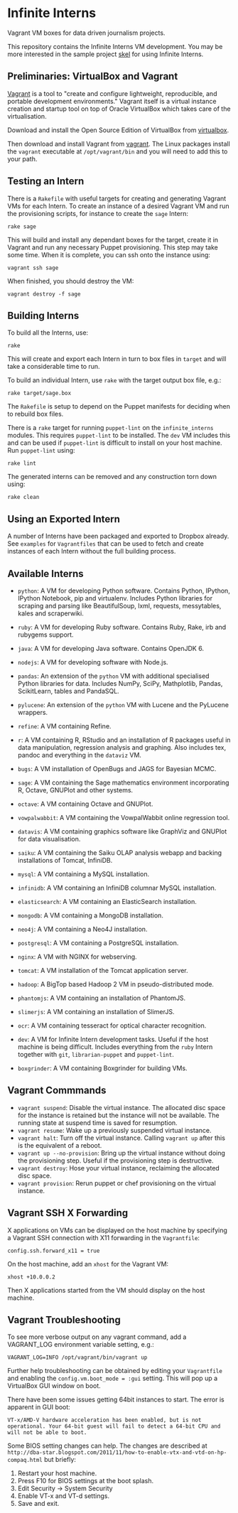 Infinite Interns
================
Vagrant VM boxes for data driven journalism projects.

This repository contains the Infinite Interns VM development. You may be more
interested in the sample project [skel] for using Infinite Interns.


Preliminaries: VirtualBox and Vagrant
-------------------------------------
[Vagrant][vagrant] is a tool to "create and configure lightweight, reproducible,
and portable development environments." Vagrant itself is a virtual instance
creation and startup tool on top of Oracle VirtualBox which takes care of the
virtualisation.

Download and install the Open Source Edition of VirtualBox from [virtualbox].

Then download and install Vagrant from [vagrant]. The Linux packages install
the `vagrant` executable at `/opt/vagrant/bin` and you will need to add this to
your path.


Testing an Intern
-----------------
There is a `Rakefile` with useful targets for creating and generating Vagrant
VMs for each Intern. To create an instance of a desired Vagrant VM and run the
provisioning scripts, for instance to create the `sage` Intern:

    rake sage

This will build and install any dependant boxes for the target, create it in
Vagrant and run any necessary Puppet provisioning. This step may take some time.
When it is complete, you can ssh onto the instance using:

    vagrant ssh sage

When finished, you should destroy the VM:

    vagrant destroy -f sage


Building Interns
----------------
To build all the Interns, use:

    rake

This will create and export each Intern in turn to box files in `target` and
will take a considerable time to run.

To build an individual Intern, use `rake` with the target output box file, e.g.:

    rake target/sage.box

The `Rakefile` is setup to depend on the Puppet manifests for deciding when to
rebuild box files.

There is a `rake` target for running `puppet-lint` on the `infinite_interns`
modules. This requires `puppet-lint` to be installed. The `dev` VM includes this
and can be used if `puppet-lint` is difficult to install on your host machine.
Run `puppet-lint` using:

    rake lint

The generated interns can be removed and any construction torn down using:

    rake clean


Using an Exported Intern
------------------------
A number of Interns have been packaged and exported to Dropbox already. See
`examples` for `Vagrantfiles` that can be used to fetch and create instances of
each Intern without the full building process.


Available Interns
-----------------
* `python`: A VM for developing Python software. Contains Python, IPython,
  IPython Notebook, pip and virtualenv. Includes Python libraries for
  scraping and parsing like BeautifulSoup, lxml, requests, messytables, kales
  and scraperwiki.
* `ruby`: A VM for developing Ruby software. Contains Ruby, Rake, irb and
  rubygems support.
* `java`: A VM for developing Java software. Contains OpenJDK 6.
* `nodejs`: A VM for developing software with Node.js.

* `pandas`: An extension of the `python` VM with additional specialised Python
  libraries for data. Includes NumPy, SciPy, Mathplotlib, Pandas, ScikitLearn,
  tables and PandaSQL.
* `pylucene`: An extension of the `python` VM with Lucene and the PyLucene
  wrappers.
* `refine`: A VM containing Refine.
* `r`: A VM containing R, RStudio and an installation of R packages useful
  in data manipulation, regression analysis and graphing. Also includes tex,
  pandoc and everything in the `dataviz` VM.
* `bugs`: A VM installation of OpenBugs and JAGS for Bayesian MCMC.
* `sage`: A VM containing the Sage mathematics environment incorporating R,
  Octave, GNUPlot and other systems.
* `octave`: A VM containing Octave and GNUPlot.
* `vowpalwabbit`: A VM containing the VowpalWabbit online regression tool.
* `datavis`: A VM containing graphics software like GraphViz and GNUPlot for
  data visualisation.
* `saiku`: A VM containing the Saiku OLAP analysis webapp and backing
  installations of Tomcat, InfiniDB.

* `mysql`: A VM containing a MySQL installation.
* `infinidb`: A VM containing an InfiniDB columnar MySQL installation.
* `elasticsearch`: A VM containing an ElasticSearch installation.
* `mongodb`: A VM containing a MongoDB installation.
* `neo4j`: A VM containing a Neo4J installation.
* `postgresql`: A VM containing a PostgreSQL installation.

* `nginx`: A VM with NGINX for webserving.

* `tomcat`: A VM installation of the Tomcat application server.

* `hadoop`: A BigTop based Hadoop 2 VM in pseudo-distributed mode.

* `phantomjs`: A VM containing an installation of PhantomJS.
* `slimerjs`: A VM containing an installation of SlimerJS.

* `ocr`: A VM containing tesseract for optical character recognition.

* `dev`: A VM for Infinite Intern development tasks. Useful if the host machine
  is being difficult. Includes everything from the `ruby` Intern together with
  `git`, `librarian-puppet` and `puppet-lint`.
* `boxgrinder`: A VM containing Boxgrinder for building VMs.


Vagrant Commmands
-----------------
* `vagrant suspend`: Disable the virtual instance. The allocated disc space
  for the instance is retained but the instance will not be available. The
  running state at suspend time is saved for resumption.
* `vagrant resume`: Wake up a previously suspended virtual instance.
* `vagrant halt`: Turn off the virtual instance. Calling `vagrant up` after
  this is the equivalent of a reboot.
* `vagrant up --no-provision`: Bring up the virtual instance without doing
  the provisioning step. Useful if the provisioning step is destructive.
* `vagrant destroy`: Hose your virtual instance, reclaiming the allocated disc
  space.
* `vagrant provision`: Rerun puppet or chef provisioning on the virtual instance.


Vagrant SSH X Forwarding
------------------------
X applications on VMs can be displayed on the host machine by specifying a
Vagrant SSH connection with X11 forwarding in the `Vagrantfile`:

    config.ssh.forward_x11 = true

On the host machine, add an `xhost` for the Vagrant VM:

    xhost +10.0.0.2

Then X applications started from the VM should display on the host machine.


Vagrant Troubleshooting
-----------------------
To see more verbose output on any vagrant command, add a VAGRANT_LOG environment
variable setting, e.g.:

    VAGRANT_LOG=INFO /opt/vagrant/bin/vagrant up

Further help troubleshooting can be obtained by editing your `Vagrantfile` and
enabling the `config.vm.boot_mode = :gui` setting. This will pop up a VirtualBox
GUI window on boot.

There have been some issues getting 64bit instances to start. The error is
apparent in GUI boot:

    VT-x/AMD-V hardware acceleration has been enabled, but is not
    operational. Your 64-bit guest will fail to detect a 64-bit CPU and
    will not be able to boot.

Some BIOS setting changes can help. The changes are described at
`http://dba-star.blogspot.com/2011/11/how-to-enable-vtx-and-vtd-on-hp-compaq.html`
but briefly:

1. Restart your host machine.
2. Press F10 for BIOS settings at the boot splash.
3. Edit Security -> System Security
4. Enable VT-x and VT-d settings.
5. Save and exit.


[virtualbox]: https://www.virtualbox.org/wiki/Downloads
[vagrant]: http://vagrantup.com
[skel]: https://github.com/DataMinerUK/skel
